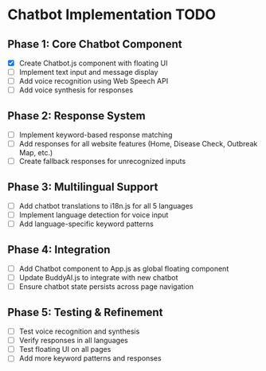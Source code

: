 # Chatbot Implementation TODO

## Phase 1: Core Chatbot Component
- [x] Create Chatbot.js component with floating UI
- [ ] Implement text input and message display
- [ ] Add voice recognition using Web Speech API
- [ ] Add voice synthesis for responses

## Phase 2: Response System
- [ ] Implement keyword-based response matching
- [ ] Add responses for all website features (Home, Disease Check, Outbreak Map, etc.)
- [ ] Create fallback responses for unrecognized inputs

## Phase 3: Multilingual Support
- [ ] Add chatbot translations to i18n.js for all 5 languages
- [ ] Implement language detection for voice input
- [ ] Add language-specific keyword patterns

## Phase 4: Integration
- [ ] Add Chatbot component to App.js as global floating component
- [ ] Update BuddyAI.js to integrate with new chatbot
- [ ] Ensure chatbot state persists across page navigation

## Phase 5: Testing & Refinement
- [ ] Test voice recognition and synthesis
- [ ] Verify responses in all languages
- [ ] Test floating UI on all pages
- [ ] Add more keyword patterns and responses
